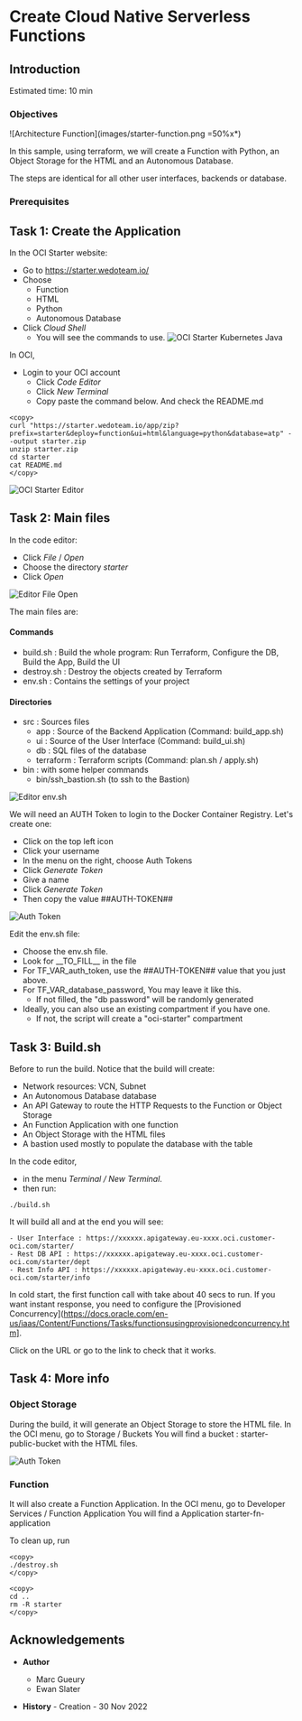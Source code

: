 
# Create Cloud Native Serverless Functions

## Introduction

Estimated time: 10 min

### Objectives

![Architecture Function](images/starter-function.png =50%x*)

In this sample, using terraform, we will create a Function with Python, an Object Storage for the HTML and an Autonomous Database. 

The steps are identical for all other user interfaces, backends or database.

### Prerequisites

## Task 1: Create the Application

In the OCI Starter website: 
- Go to https://starter.wedoteam.io/
- Choose 
  - Function
  - HTML
  - Python
  - Autonomous Database
- Click *Cloud Shell*
  - You will see the commands to use.
![OCI Starter Kubernetes Java](images/starter-function-python.png)

In OCI,
- Login to your OCI account
  - Click *Code Editor*
  - Click *New Terminal*
  - Copy paste the command below. And check the README.md

```
<copy>
curl "https://starter.wedoteam.io/app/zip?prefix=starter&deploy=function&ui=html&language=python&database=atp" --output starter.zip
unzip starter.zip
cd starter
cat README.md
</copy>
```
![OCI Starter Editor](images/starter-editor.png)

## Task 2: Main files

In the code editor:
- Click *File* /  *Open*
- Choose the directory *starter*
- Click *Open*

![Editor File Open](images/starter-compute-dir.png)

The main files are:

#### Commands
- build.sh      : Build the whole program: Run Terraform, Configure the DB, Build the App, Build the UI
- destroy.sh    : Destroy the objects created by Terraform
- env.sh        : Contains the settings of your project

#### Directories
- src           : Sources files
    - app         : Source of the Backend Application (Command: build_app.sh)
    - ui          : Source of the User Interface (Command: build_ui.sh)
    - db          : SQL files of the database
    - terraform   : Terraform scripts (Command: plan.sh / apply.sh)
- bin            : with some helper commands
    - bin/ssh\_bastion.sh (to ssh to the Bastion)

![Editor env.sh](images/starter-function-env.png)

We will need an AUTH Token to login to the Docker Container Registry.
Let's create one:
- Click on the top left icon
- Click your username
- In the menu on the right, choose Auth Tokens
- Click *Generate Token*
- Give a name 
- Click *Generate Token*
- Then copy the value ##AUTH-TOKEN##

![Auth Token](images/starter-auth-token.png)

Edit the env.sh file:
- Choose the env.sh file.
- Look for \_\_TO_FILL\_\_ in the file
- For TF\_VAR\_auth\_token, use the ##AUTH-TOKEN## value that you just above. 
- For TF\_VAR\_database\_password, You may leave it like this.
    - If not filled, the "db password" will be randomly generated
- Ideally, you can also use an existing compartment if you have one. 
    - If not, the script will create a "oci-starter" compartment

## Task 3: Build.sh

Before to run the build. Notice that the build will create:
- Network resources: VCN, Subnet
- An Autonomous Database database
- An API Gateway to route the HTTP Requests to the Function or Object Storage
- An Function Application with one function
- An Object Storage with the HTML files
- A bastion used mostly to populate the database with the table

In the code editor, 
- in the menu *Terminal / New Terminal*. 
- then run:
```
./build.sh
```

It will build all and at the end you will see:
```
- User Interface : https://xxxxxx.apigateway.eu-xxxx.oci.customer-oci.com/starter/
- Rest DB API : https://xxxxxx.apigateway.eu-xxxx.oci.customer-oci.com/starter/dept
- Rest Info API : https://xxxxxx.apigateway.eu-xxxx.oci.customer-oci.com/starter/info
```

In cold start, the first function call with take about 40 secs to run. If you want instant response, you need to configure the [Provisioned Concurrency](https://docs.oracle.com/en-us/iaas/Content/Functions/Tasks/functionsusingprovisionedconcurrency.htm].

Click on the URL or go to the link to check that it works.

## Task 4: More info

### Object Storage
During the build, it will generate an Object Storage to store the HTML file.
In the OCI menu, go to Storage / Buckets
You will find a bucket : starter-public-bucket with the HTML files.

![Auth Token](images/starter-function-bucket.png)


### Function
It will also create a Function Application.
In the OCI menu, go to Developer Services / Function Application
You will find a Application starter-fn-application


To clean up, run 
```
<copy>
./destroy.sh
</copy>
```

```
<copy>
cd ..
rm -R starter
</copy>
```

## Acknowledgements

- **Author**
    - Marc Gueury
    - Ewan Slater

- **History** - Creation - 30 Nov 2022

